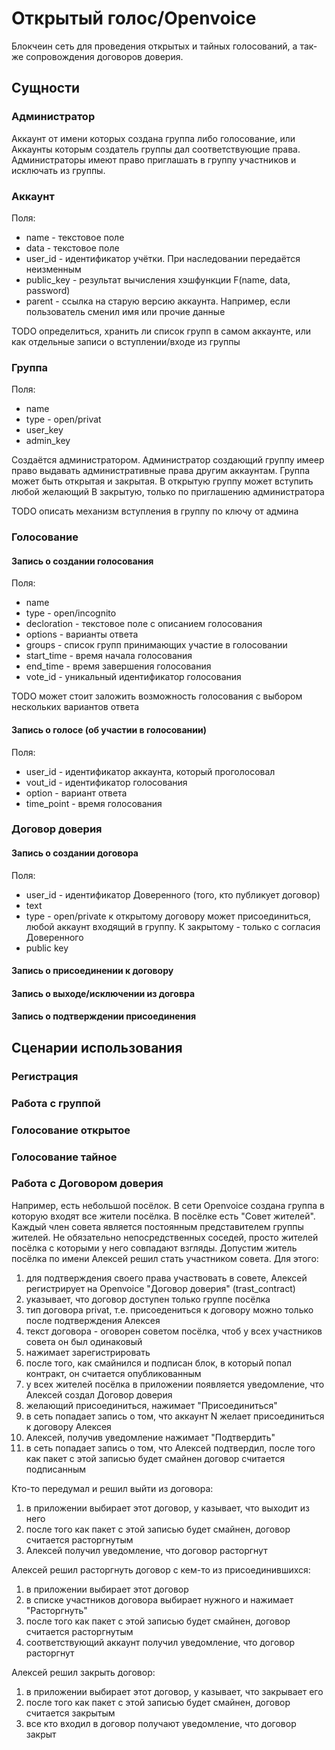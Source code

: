 # Открытый голос/Openvoice

Блокчеин сеть для проведения открытых и тайных голосований, а так-же сопровождения договоров доверия.

## Сущности

### Администратор

Аккаунт от имени которых создана группа либо голосование, или Аккаунты которым создатель группы дал соответствующие права. Администраторы имеют право приглашать в группу участников и исключать из группы.

### Аккаунт

Поля:
 - name - текстовое поле
 - data - текстовое поле
 - user_id - идентификатор учётки. При наследовании передаётся неизменным
 - public_key - результат вычисления хэшфункции F(name, data, password)
 - parent - ссылка на старую версию аккаунта. Например, если пользователь сменил имя или прочие данные
 
 
 TODO определиться, хранить ли список групп в самом аккаунте, или как отдельные записи о вступлении/входе из группы

### Группа

Поля:
 - name
 - type - open/privat
 - user_key
 - admin_key

Создаётся администратором. Администратор создающий группу имеер право выдавать административные права другим аккаунтам. Группа может быть открытая и закрытая.
В открытую группу может вступить любой желающий
В закрытую, только по приглашению администратора

TODO описать механизм вступления в группу по ключу от админа

### Голосование

#### Запись о создании голосования

Поля:
 - name
 - type - open/incognito
 - decloration - текстовое поле с описанием голосования
 - options - варианты ответа
 - groups - список групп принимающих участие в голосовании
 - start_time - время начала голосования
 - end_time - время завершения голосования
 - vote_id - уникальный идентификатор голосования

TODO может стоит заложить возможность голосования с выбором нескольких вариантов ответа

#### Запись о голосе (об участии в голосовании)

Поля:
 - user_id - идентификатор аккаунта, который проголосовал
 - vout_id - идентификатор голосования
 - option - вариант ответа
 - time_point - время голосования

### Договор доверия

#### Запись о создании договора

Поля:
 - user_id - идентификатор Доверенного (того, кто публикует договор)
 - text
 - type - open/private к открытому договору может присоединиться, любой аккаунт входящий в группу. К закрытому - только с согласия Доверенного
 - public key
 
#### Запись о присоединении к договору

#### Запись о выходе/исключении из договра

#### Запись о подтверждении присоединения

## Сценарии использования

### Регистрация

### Работа с группой

### Голосование открытое

### Голосование тайное

### Работа с Договором доверия

Например, есть небольшой посёлок. В сети Openvoice создана группа в которую входят все жители посёлка. В посёлке есть "Совет жителей". Каждый член совета является постоянным представителем группы жителей. Не обязательно непосредственных соседей, просто жителей посёлка с которыми у него совпадают взгляды. Допустим житель посёлка по имени Алексей решил стать участником совета. Для этого:
1) для подтверждения своего права участвовать в совете, Алексей регистрирует на Openvoice "Договор доверия" (trast_contract)
  1) указывает, что договор доступен только группе посёлка
  2) тип договора privat, т.е. присоедениться к договору можно только после подтверждения Алексея
  3) текст договора - оговорен советом посёлка, чтоб у всех участников совета он был одинаковый
  4) нажимает зарегистрировать
2) после того, как смайнился и подписан блок, в который попал контракт, он считается опубликованным
3) у всех жителей посёлка в приложении появляется уведомление, что Алексей создал Договор доверия
4) желающий присоединиться, нажимает "Присоединиться"
5) в сеть попадает запись о том, что аккаунт N желает присоединиться к договору Алексея
6) Алексей, получив уведомление нажимает "Подтвердить"
7) в сеть попадает запись о том, что Алексей подтвердил, после того как пакет с этой записью будет смайнен договор считается подписанным

Кто-то передумал и решил выйти из договора:
1) в приложении выбирает этот договор, у казывает, что выходит из него
2) после того как пакет с этой записью будет смайнен, договор считается расторгнутым
3) Алексей получил уведомление, что договор расторгнут

Алексей решил расторгнуть договор с кем-то из присоединившихся:
1) в приложении выбирает этот договор
2) в списке участников договора выбирает нужного и нажимает "Расторгнуть"
3) после того как пакет с этой записью будет смайнен, договор считается расторгнутым
4) соответствующий аккаунт получил уведомление, что договор расторгнут

Алексей решил закрыть договор:
1) в приложении выбирает этот договор, у казывает, что закрывает его
2) после того как пакет с этой записью будет смайнен, договор считается закрытым
3) все кто входил в договор получают уведомление, что договор закрыт
